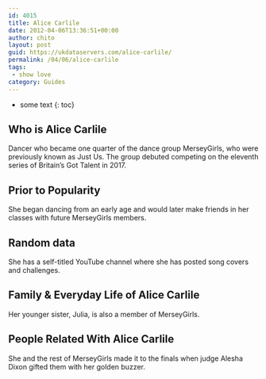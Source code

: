 ```yaml
---
id: 4015
title: Alice Carlile
date: 2012-04-06T13:36:51+00:00
author: chito
layout: post
guid: https://ukdataservers.com/alice-carlile/
permalink: /04/06/alice-carlile
tags:
 - show love
category: Guides
---
```


* some text
{: toc}
          
          
## Who is  Alice Carlile
                  
                  
                  
Dancer who became one quarter of the dance group MerseyGirls, who were previously known as Just Us. The group debuted competing on the eleventh series of Britain&#8217;s Got Talent in 2017. 
                  
                
                
                
## Prior to Popularity 
                  
                  
                  
She began dancing from an early age and would later make friends in her classes with future MerseyGirls members. 
                  
                
                
                
## Random data 
                  
                  
                  
She has a self-titled YouTube channel where she has posted song covers and challenges. 
                  
                
                
                
## Family & Everyday Life of Alice Carlile
                  
                  
                  
Her younger sister, Julia, is also a member of MerseyGirls. 
                  
                
                
                
## People Related With  Alice Carlile
                  
                  
                  
She and the rest of MerseyGirls made it to the finals when judge Alesha Dixon gifted them with her golden buzzer. 
                  
                
              
            
          
          
          
    
    
  
